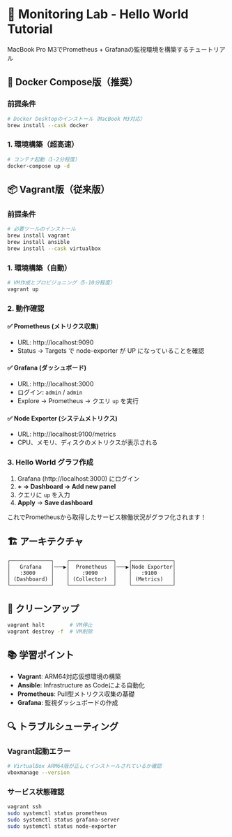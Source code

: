# 🔧 Monitoring Lab - Hello World Tutorial

MacBook Pro M3でPrometheus + Grafanaの監視環境を構築するチュートリアル

## 🐳 Docker Compose版（推奨）

### 前提条件
```bash
# Docker Desktopのインストール（MacBook M3対応）
brew install --cask docker
```

### 1. 環境構築（超高速）
```bash
# コンテナ起動（1-2分程度）
docker-compose up -d
```

## 📦 Vagrant版（従来版）

### 前提条件
```bash
# 必要ツールのインストール
brew install vagrant
brew install ansible
brew install --cask virtualbox
```

### 1. 環境構築（自動）
```bash
# VM作成とプロビジョニング（5-10分程度）
vagrant up
```

### 2. 動作確認

#### ✅ Prometheus (メトリクス収集)
- URL: http://localhost:9090
- Status → Targets で node-exporter が UP になっていることを確認

#### ✅ Grafana (ダッシュボード)
- URL: http://localhost:3000
- ログイン: `admin` / `admin`
- Explore → Prometheus → クエリ `up` を実行

#### ✅ Node Exporter (システムメトリクス)
- URL: http://localhost:9100/metrics
- CPU、メモリ、ディスクのメトリクスが表示される

### 3. Hello World グラフ作成

1. Grafana (http://localhost:3000) にログイン
2. **+ → Dashboard → Add new panel**
3. クエリに `up` を入力
4. **Apply** → **Save dashboard**

これでPrometheusから取得したサービス稼働状況がグラフ化されます！

## 🏗️ アーキテクチャ

```
┌─────────────┐    ┌──────────────┐    ┌─────────────┐
│   Grafana   │───▶│  Prometheus  │───▶│Node Exporter│
│   :3000     │    │    :9090     │    │   :9100     │
│ (Dashboard) │    │ (Collector)  │    │ (Metrics)   │
└─────────────┘    └──────────────┘    └─────────────┘
```

## 🧹 クリーンアップ

```bash
vagrant halt        # VM停止
vagrant destroy -f  # VM削除
```

## 📚 学習ポイント

- **Vagrant**: ARM64対応仮想環境の構築
- **Ansible**: Infrastructure as Codeによる自動化
- **Prometheus**: Pull型メトリクス収集の基礎
- **Grafana**: 監視ダッシュボードの作成

## 🔍 トラブルシューティング

### Vagrant起動エラー
```bash
# VirtualBox ARM64版が正しくインストールされているか確認
vboxmanage --version
```

### サービス状態確認
```bash
vagrant ssh
sudo systemctl status prometheus
sudo systemctl status grafana-server
sudo systemctl status node-exporter
```